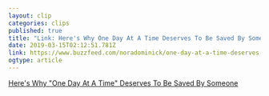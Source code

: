 ```yaml
---
layout: clip 
categories: clips 
published: true 
title: "Link: Here's Why One Day At A Time Deserves To Be Saved By Someone" 
date: 2019-03-15T02:12:51.781Z 
link: https://www.buzzfeed.com/noradominick/one-day-at-a-time-deserves-to-be-saved 
ogtype: article 
---
```


[Here's Why "One Day At A Time" Deserves To Be Saved By Someone](https://www.buzzfeed.com/noradominick/one-day-at-a-time-deserves-to-be-saved) 

